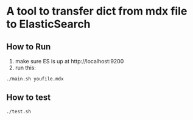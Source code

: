 # A tool to transfer dict from mdx file to ElasticSearch

## How to Run
1. make sure ES is up at http://localhost:9200
2. run this:
```
./main.sh youfile.mdx
```

## How to test
```
./test.sh